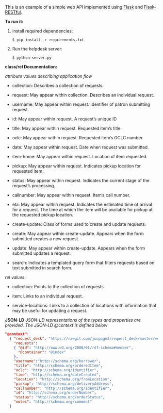 This is an example of a simple web API implemented using
[Flask](http://flask.pocoo.org/) and
[Flask-RESTful](http://flask-restful.readthedocs.org/en/latest/).

**To run it:**
1. Install required dependencies:
   ```
   $ pip install -r requirements.txt
   ``` 

2. Run the helpdesk server:
   ```
   $ python server.py
   ```
   
__**class/rel Documentation:**__

*attribute values describing application flow*

- collection: Describes a collection of requests.

- request: May appear within collection. Describes an individual request.

- username: May appear within request. Identifier of patron submitting request.

- id: May appear within request. A request’s unique ID

- title: May appear within request. Requested item’s title.

- oclc: May appear within request. Requested item’s OCLC number.

- date: May appear within request. Date when request was submitted.

- item-home: May appear within request. Location of item requested.

- pickup: May appear within request. Indicates pickup location for requested item.

- status: May appear within request. Indicates the current stage of the request’s processing.

- callnumber: May appear within request. Item’s call number.

- eta: May appear within request. Indicates the estimated time of arrival for a request. The time at which the item will be available for pickup at the requested pickup location.

- create-update: Class of forms used to create and update requests.

- create: May appear within create-update. Appears when the form submitted creates a new request.

- update: May appear within create-update. Appears when the form submitted updates a request.

- search: Indicates a templated query form that filters requests based on text submitted in search form.

*rel values:*

- collection: Points to the collection of requests.

- item: Links to an individual request.

- service-locations: Links to a collection of locations with information that may be useful for updating a request.
   
__**JSON-LD**__
*JSON-LD representations of the types and properties are provided. The JSON-LD @context is defined below*

```JSON
"@context":
  { "request_desk": "https://rawgit.com/jonpage3/request_desk/master/vocab.ttl#",
    "requests":
    { "@id": "http://www.w3.org/2000/01/rdf-schema#member",
      "@container": "@index"
    },
    "username":"http://schema.org/borrower",
    "title": "http://schema.org/orderedItem",
    "oclc": "http://schema.org/identifier",
    "time": "http://schema.org/dateCreated",
    "location": "http://schema.org/fromLocation",
    "pickup": "http://schema.org/deliveryAddress",
    "callnumber": "http://schema.org/identifier",
    "id": "http://schema.org/orderNumber",
    "status": "http://schema.org/orderStatus",
    "notes": "http://schema.org/comment"
  }
```
